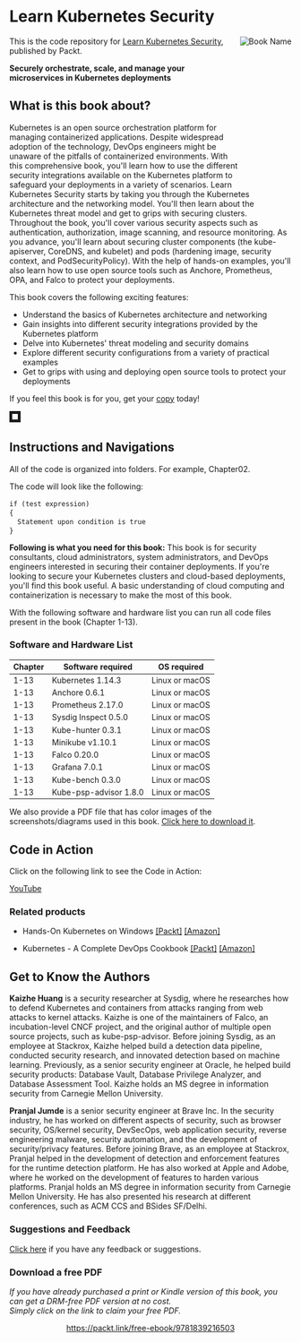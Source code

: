 # Learn Kubernetes Security

<a href="https://www.packtpub.com/security/learn-kubernetes-security?utm_source=github&utm_medium=repository&utm_campaign=9781839216503"><img src="https://www.packtpub.com/media/catalog/product/cache/bf3310292d6e1b4ca15aeea773aca35e/9/7/9781839216503-original.jpeg" alt="Book Name" height="256px" align="right"></a>

This is the code repository for [Learn Kubernetes Security](https://www.packtpub.com/security/learn-kubernetes-security?utm_source=github&utm_medium=repository&utm_campaign=9781839216503), published by Packt.

**Securely orchestrate, scale, and manage your microservices in Kubernetes deployments**

## What is this book about?
Kubernetes is an open source orchestration platform for managing containerized applications. Despite widespread adoption of the technology, DevOps engineers might be unaware of the pitfalls of containerized environments. With this comprehensive book, you'll learn how to use the different security integrations available on the Kubernetes platform to safeguard your deployments in a variety of scenarios. Learn Kubernetes Security starts by taking you through the Kubernetes architecture and the networking model. You'll then learn about the Kubernetes threat model and get to grips with securing clusters. Throughout the book, you'll cover various security aspects such as authentication, authorization, image scanning, and resource monitoring. As you advance, you'll learn about securing cluster components (the kube-apiserver, CoreDNS, and kubelet) and pods (hardening image, security context, and PodSecurityPolicy). With the help of hands-on examples, you'll also learn how to use open source tools such as Anchore, Prometheus, OPA, and Falco to protect your deployments.

This book covers the following exciting features: 
* Understand the basics of Kubernetes architecture and networking
* Gain insights into different security integrations provided by the Kubernetes platform
* Delve into Kubernetes' threat modeling and security domains
* Explore different security configurations from a variety of practical examples
* Get to grips with using and deploying open source tools to protect your deployments

If you feel this book is for you, get your [copy](https://www.amazon.com/dp/1839216506) today!

<a href="https://www.packtpub.com/?utm_source=github&utm_medium=banner&utm_campaign=GitHubBanner"><img src="https://raw.githubusercontent.com/PacktPublishing/GitHub/master/GitHub.png" alt="https://www.packtpub.com/" border="5" /></a>

## Instructions and Navigations
All of the code is organized into folders. For example, Chapter02.

The code will look like the following:
```
if (test expression)
{
  Statement upon condition is true
}
```

**Following is what you need for this book:**
This book is for security consultants, cloud administrators, system administrators, and DevOps engineers interested in securing their container deployments. If you're looking to secure your Kubernetes clusters and cloud-based deployments, you'll find this book useful. A basic understanding of cloud computing and containerization is necessary to make the most of this book.

With the following software and hardware list you can run all code files present in the book (Chapter 1-13).

### Software and Hardware List

| Chapter  | Software required         | OS required     |
| -------- | --------------------------| ----------------|
| 1-13     | Kubernetes 1.14.3         | Linux or macOS  |
| 1-13     | Anchore 0.6.1             | Linux or macOS  |
| 1-13     | Prometheus 2.17.0         | Linux or macOS  |
| 1-13     | Sysdig Inspect 0.5.0      | Linux or macOS  |
| 1-13     | Kube-hunter 0.3.1         | Linux or macOS  |
| 1-13     | Minikube v1.10.1          | Linux or macOS  |
| 1-13     | Falco 0.20.0              | Linux or macOS  |
| 1-13     | Grafana 7.0.1             | Linux or macOS  |
| 1-13     | Kube-bench 0.3.0          | Linux or macOS  |
| 1-13     | Kube-psp-advisor 1.8.0    | Linux or macOS  |



We also provide a PDF file that has color images of the screenshots/diagrams used in this book. [Click here to download it](http://www.packtpub.com/sites/default/files/downloads/9781839216503_ColorImages.pdf).

## Code in Action

Click on the following link to see the Code in Action:

[YouTube](https://www.youtube.com/playlist?list=PLeLcvrwLe1859Rje9gHrD1KEp4y5OXApB)

### Related products 
* Hands-On Kubernetes on Windows [[Packt]](https://www.packtpub.com/cloud-networking/hands-on-kubernetes-on-windows?utm_source=github&utm_medium=repository&utm_campaign=9781838821562) [[Amazon]](https://www.amazon.com/dp/1838821562)

* Kubernetes - A Complete DevOps Cookbook [[Packt]](https://www.packtpub.com/cloud-networking/kubernetes-a-complete-devops-cookbook?utm_source=github&utm_medium=repository&utm_campaign=9781838828042) [[Amazon]](https://www.amazon.com/dp/1838828044)

## Get to Know the Authors
**Kaizhe Huang** is a security researcher at Sysdig, where he researches how to defend Kubernetes and containers from attacks ranging from web attacks to kernel attacks. Kaizhe is one of the maintainers of Falco, an incubation-level CNCF project, and the original author of multiple open source projects, such as kube-psp-advisor. Before joining Sysdig, as an employee at Stackrox, Kaizhe helped build a detection data pipeline, conducted security research, and innovated detection based on machine learning. Previously, as a senior security engineer at Oracle, he helped build security products: Database Vault, Database Privilege Analyzer, and Database Assessment Tool. Kaizhe holds an MS degree in information security from Carnegie Mellon University.

**Pranjal Jumde** is a senior security engineer at Brave Inc. In the security industry, he has worked on different aspects of security, such as browser security, OS/kernel security, DevSecOps, web application security, reverse engineering malware, security automation, and the development of security/privacy features. Before joining Brave, as an employee at Stackrox, Pranjal helped in the development of detection and enforcement features for the runtime detection platform. He has also worked at Apple and Adobe, where he worked on the development of features to harden various platforms. Pranjal holds an MS degree in information security from Carnegie Mellon University. He has also presented his research at different conferences, such as ACM CCS and BSides SF/Delhi.



### Suggestions and Feedback
[Click here](https://docs.google.com/forms/d/e/1FAIpQLSdy7dATC6QmEL81FIUuymZ0Wy9vH1jHkvpY57OiMeKGqib_Ow/viewform) if you have any feedback or suggestions.
### Download a free PDF

 <i>If you have already purchased a print or Kindle version of this book, you can get a DRM-free PDF version at no cost.<br>Simply click on the link to claim your free PDF.</i>
<p align="center"> <a href="https://packt.link/free-ebook/9781839216503">https://packt.link/free-ebook/9781839216503 </a> </p>